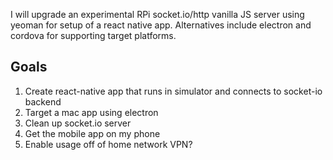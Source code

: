 I will upgrade an experimental RPi socket.io/http vanilla JS server using yeoman for setup of a react native app. Alternatives include electron and cordova for supporting target platforms.

## Goals ##
 1. Create react-native app that runs in simulator and connects to socket-io backend
 1. Target a mac app using electron
 1. Clean up socket.io server
 1. Get the mobile app on my phone
 1. Enable usage off of home network  VPN?